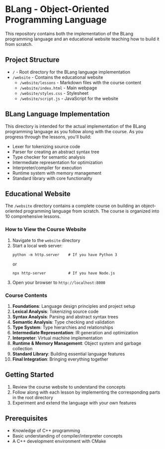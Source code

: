 # BLang - Object-Oriented Programming Language

This repository contains both the implementation of the BLang programming language and an educational website teaching how to build it from scratch.

## Project Structure

- `/` - Root directory for the BLang language implementation
- `/website` - Contains the educational website
  - `/website/lessons` - Markdown files with the course content
  - `/website/index.html` - Main webpage
  - `/website/styles.css` - Stylesheet
  - `/website/script.js` - JavaScript for the website

## BLang Language Implementation

This directory is intended for the actual implementation of the BLang programming language as you follow along with the course. As you progress through the lessons, you'll build:

- Lexer for tokenizing source code
- Parser for creating an abstract syntax tree
- Type checker for semantic analysis
- Intermediate representation for optimization
- Interpreter/compiler for execution
- Runtime system with memory management
- Standard library with core functionality

## Educational Website

The `/website` directory contains a complete course on building an object-oriented programming language from scratch. The course is organized into 10 comprehensive lessons.

### How to View the Course Website

1. Navigate to the `website` directory
2. Start a local web server:
   ```
   python -m http.server    # If you have Python 3
   ```
   or
   ```
   npx http-server          # If you have Node.js
   ```
3. Open your browser to `http://localhost:8000`

### Course Contents

1. **Foundations**: Language design principles and project setup
2. **Lexical Analysis**: Tokenizing source code
3. **Syntax Analysis**: Parsing and abstract syntax trees
4. **Semantic Analysis**: Type checking and validation
5. **Type System**: Type hierarchies and relationships
6. **Intermediate Representation**: IR generation and optimization
7. **Interpreter**: Virtual machine implementation
8. **Runtime & Memory Management**: Object system and garbage collection
9. **Standard Library**: Building essential language features
10. **Final Integration**: Bringing everything together

## Getting Started

1. Review the course website to understand the concepts
2. Follow along with each lesson by implementing the corresponding parts in the root directory
3. Experiment and extend the language with your own features

## Prerequisites

- Knowledge of C++ programming
- Basic understanding of compiler/interpreter concepts
- A C++ development environment with CMake
